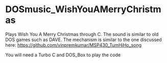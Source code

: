 # DOSmusic_WishYouAMerryChristmas
Plays Wish You A Merry Christmas through C. The sound is similar to old DOS games such as DAVE. The mechanism is similar to the one discussed here: https://github.com/vinpremkumar/MSP430_TumHiHo_song

You will need a Turbo C and DOS_Box to play the code
